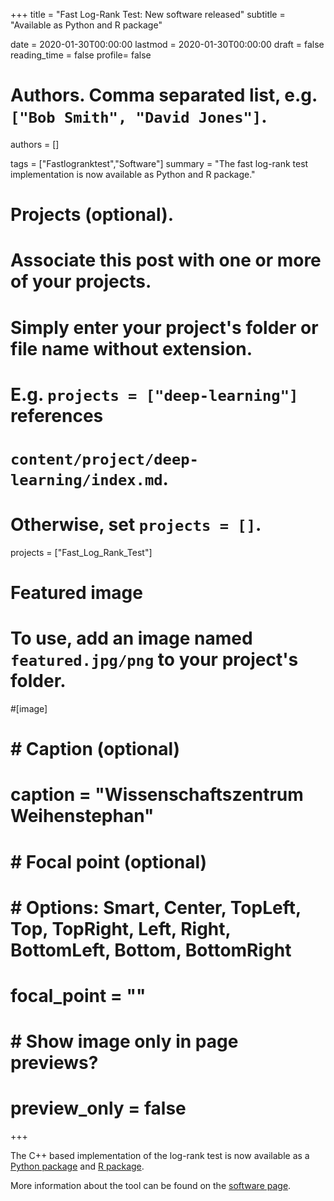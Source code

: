 +++
title = "Fast Log-Rank Test: New software released"
subtitle = "Available as Python and R package"

date = 2020-01-30T00:00:00
lastmod = 2020-01-30T00:00:00
draft = false
reading_time = false
profile= false


# Authors. Comma separated list, e.g. `["Bob Smith", "David Jones"]`.
authors = []

tags = ["Fastlogranktest","Software"]
summary = "The fast log-rank test implementation is now available as Python and R package."

# Projects (optional).
#   Associate this post with one or more of your projects.
#   Simply enter your project's folder or file name without extension.
#   E.g. `projects = ["deep-learning"]` references 
#   `content/project/deep-learning/index.md`.
#   Otherwise, set `projects = []`.
projects = ["Fast_Log_Rank_Test"]

# Featured image
# To use, add an image named `featured.jpg/png` to your project's folder. 
#[image]
#  # Caption (optional)
#  caption = "Wissenschaftszentrum Weihenstephan"
#
#  # Focal point (optional)
#  # Options: Smart, Center, TopLeft, Top, TopRight, Left, Right, BottomLeft, Bottom, BottomRight
#  focal_point = ""
#
#  # Show image only in page previews?
#  preview_only = false

+++

The C++ based implementation of the log-rank test is now available as a [Python package](https://pypi.org/project/fastlogranktest/) and [R package](https://cran.r-project.org/web/packages/fastlogranktest/index.html).

More information about the tool can be found on the [software page](/softress/fast_log_rank_test/).
